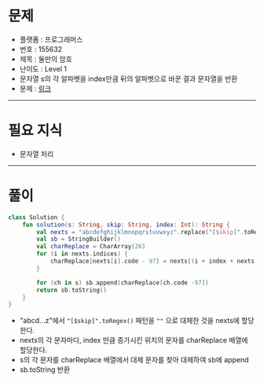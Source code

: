 # 문제
- 플랫폼 : 프로그래머스
- 번호 : 155632
- 제목 : 둘만의 암호
- 난이도 : Level 1
- 문자열 s의 각 알파벳을 index만큼 뒤의 알파벳으로 바꾼 결과 문자열을 반환
- 문제 : <a href="https://school.programmers.co.kr/learn/courses/30/lessons/155652" target="_blank">링크</a>

---

# 필요 지식
- 문자열 처리

---

# 풀이
```kotlin
class Solution {
    fun solution(s: String, skip: String, index: Int): String {
        val nexts = "abcdefghijklmnopqrstuvwxyz".replace("[$skip]".toRegex(), "")
        val sb = StringBuilder()
        val charReplace = CharArray(26)
        for (i in nexts.indices) {
            charReplace[nexts[i].code - 97] = nexts[(i + index + nexts.length)%nexts.length]
        }

        for (ch in s) sb.append(charReplace[ch.code -97])
        return sb.toString()
    }
}
```
- "abcd...z"에서 `"[$skip]".toRegex()` 패턴을 `""` 으로 대체한 것을 nexts에 할당한다.
- nexts의 각 문자마다, index 만큼 증가시킨 위치의 문자를 charReplace 배열에 할당한다.
- s의 각 문자를 charReplace 배열에서 대체 문자를 찾아 대체하여 sb에 append
- sb.toString 반환

